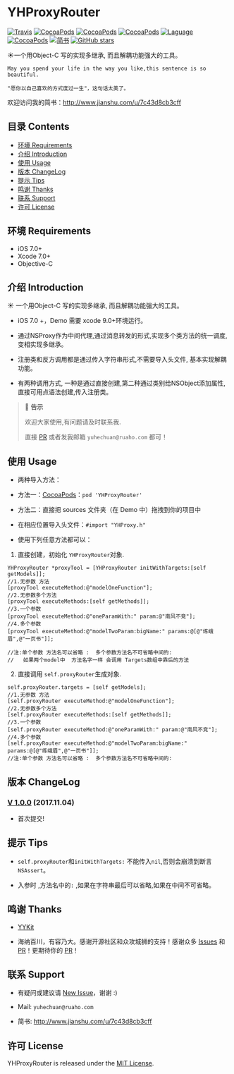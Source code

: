 # YHProxyRouter

[![Travis](https://img.shields.io/travis/yuhechuan/YHProxyRouter.svg)](https://travis-ci.org/yuhechuan/YHProxyRouter)
[![CocoaPods](https://img.shields.io/cocoapods/v/YHProxyRouter.svg)](http://cocoadocs.org/docsets/YHProxyRouter)
[![CocoaPods](https://img.shields.io/cocoapods/l/YHProxyRouter.svg)](https://raw.githubusercontent.com/iTofu/YHProxyRouter/master/LICENSE)
[![CocoaPods](https://img.shields.io/cocoapods/p/YHProxyRouter.svg)](http://cocoadocs.org/docsets/YHProxyRouter)
[![Laguage](https://img.shields.io/badge/language-ObjC%20%26%20Swift-orange.svg)](https://github.com/yuhechuan/YHProxyRouter)
[![CocoaPods](https://img.shields.io/cocoapods/dt/YHProxyRouter.svg)](https://cocoapods.org/pods/YHProxyRouter)
[![简书](https://img.shields.io/badge/blog-简书-brightgreen.svg)](http://www.jianshu.com/u/7c43d8cb3cff)
[![GitHub stars](https://img.shields.io/github/stars/yuhechuan/YHProxyRouter.svg?style=social&label=Star)](https://github.com/yuhechuan/YHProxyRouter)

☀️一个用Object-C 写的实现多继承, 而且解耦功能强大的工具。

```
May you spend your life in the way you like,this sentence is so beautiful.

"愿你以自己喜欢的方式度过一生"，这句话太美了。
```

欢迎访问我的简书：http://www.jianshu.com/u/7c43d8cb3cff

## 目录 Contents

* [环境 Requirements](#环境-requirements)
* [介绍 Introduction](#介绍-introduction)
* [使用 Usage](#使用-usage)
* [版本 ChangeLog](#版本-changelog)
* [提示 Tips](#提示-tips)
* [鸣谢 Thanks](#鸣谢-thanks)
* [联系 Support](#联系-support)
* [许可 License](#许可-license)



## 环境 Requirements

* iOS 7.0+
* Xcode 7.0+
* Objective-C


## 介绍 Introduction

☀️ 一个用Object-C 写的实现多继承, 而且解耦功能强大的工具。

* iOS 7.0 +，Demo 需要 xcode 9.0+环境运行。

* 通过NSProxy作为中间代理,通过消息转发的形式,实现多个类方法的统一调度,变相实现多继承。

* 注册类和反方调用都是通过传入字符串形式,不需要导入头文件, 基本实现解耦功能。

* 有两种调用方式, 一种是通过直接创建,第二种通过类别给NSObject添加属性,直接可用点语法创建,传入注册类。

> 💬 **告示**
>
>  欢迎大家使用,有问题请及时联系我.
>
> 直接 [PR](https://github.com/yuhechuan/YHProxyRouter/pulls) 或者发我邮箱 `yuhechuan@ruaho.com` 都可！




## 使用 Usage

* 两种导入方法：

* 方法一：[CocoaPods](https://cocoapods.org/)：`pod 'YHProxyRouter'`

* 方法二：直接把 sources 文件夹（在 Demo 中）拖拽到你的项目中

* 在相应位置导入头文件：`#import "YHProxy.h"`

* 使用下列任意方法都可以：
 1. 直接创建，初始化 `YHProxyRouter`对象.
```
YHProxyRouter *proxyTool = [YHProxyRouter initWithTargets:[self getModels]];
//1.无参数 方法
[proxyTool executeMethod:@"modelOneFunction"];
//2.无参数多个方法
[proxyTool executeMethods:[self getMethods]];
//3.一个参数
[proxyTool executeMethod:@"oneParamWith:" param:@"南风不竞"];
//4.多个参数
[proxyTool executeMethod:@"modelTwoParam:bigName:" params:@[@"练峨眉",@"一页书"]];

//注:单个参数 方法名可以省略 :  多个参数方法名不可省略中间的:
//   如果两个model中  方法名字一样 会调用 Targets数组中靠后的方法
```
 2. 直接调用 `self.proxyRouter`生成对象.
 ```
 self.proxyRouter.targets = [self getModels];
 //1.无参数 方法
 [self.proxyRouter executeMethod:@"modelOneFunction"];
 //2.无参数多个方法
 [self.proxyRouter executeMethods:[self getMethods]];
 //3.一个参数
 [self.proxyRouter executeMethod:@"oneParamWith:" param:@"南风不竞"];
 //4.多个参数
 [self.proxyRouter executeMethod:@"modelTwoParam:bigName:" params:@[@"练峨眉",@"一页书"]];
 //注:单个参数 方法名可以省略 :  多个参数方法名不可省略中间的:
 ```
 
 ## 版本 ChangeLog
 
 ### [V 1.0.0](https://github.com/yuhechuan/YHProxyRouter/releases/tag/1.0.0) (2017.11.04)
 * 首次提交!
 
 ## 提示 Tips
 
  * `self.proxyRouter`和`initWithTargets:` 不能传入`nil`,否则会崩溃到断言`NSAssert`。
  
  * 入参时 ,方法名中的`:` ,如果在字符串最后可以省略,如果在中间不可省略。


 ## 鸣谢 Thanks
 
 * [YYKit](https://github.com/ibireme/YYKit)
 
 * 海纳百川，有容乃大。感谢开源社区和众攻城狮的支持！感谢众多 [Issues](https://github.com/yuhechuan/YHProxyRouter/issues) 和 [PR](https://github.com/yuhechuan/YHProxyRouter/pulls)！更期待你的 [PR](https://github.com/yuhechuan/YHProxyRouter/pulls)！
 
 
 
 ## 联系 Support
 
 * 有疑问或建议请 [New Issue](https://github.com/yuhechuan/YHProxyRouter/issues/new)，谢谢 :)
 
 * Mail: `yuhechuan@ruaho.com`
 
 * 简书: http://www.jianshu.com/u/7c43d8cb3cff

 
 ## 许可 License
 
 YHProxyRouter is released under the [MIT License](https://github.com/yuhechuan/YHProxyRouter/blob/master/LICENSE).
 
 
 


